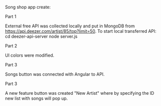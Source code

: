 Song shop app create:

Part 1

External free API was collected locally and put in MongoDB from https://api.deezer.com/artist/85/top?limit=50. 
To start local transferred API: 
cd deezer-api-server
node server.js

Part 2

UI colors were modified.

Part 3

Songs button was connected with Angular to API.

Part 3 

A new feature button was created "New Artist" where by specifying the ID new list with songs will pop up.

